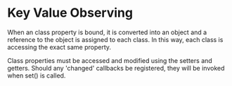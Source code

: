 # Key Value Observing

When an class property is bound, it is converted into an object and a reference to the object is assigned to each class. In this way, each class is accessing the exact same property.

Class properties must be accessed and modified using the setters and getters. Should any 'changed' callbacks be registered, they will be invoked when set() is called.